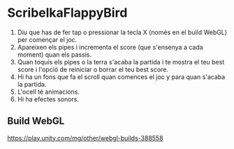# ScribelkaFlappyBird
1. Diu que has de fer tap o pressionar la tecla X (només en el build WebGL) per començar el joc.
2. Apareixen els pipes i incrementa el score (que s'ensenya a cada moment) quan els passis.
3. Quan toquis els pipes o la terra s'acaba la partida i te mostra el teu best score i l'opció de reiniciar o borrar el teu best score.
4. Hi ha un fons que fa el scroll quan comences el joc y para quan s'acaba la partida.
5. L'ocell té animacions.
6. Hi ha efectes sonors.

## Build WebGL
https://play.unity.com/mg/other/webgl-builds-388558